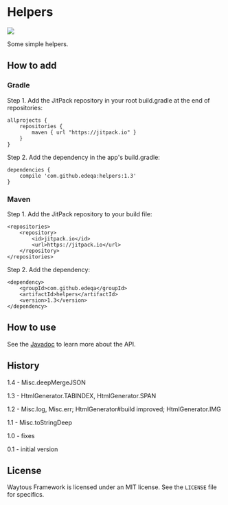 # Helpers

[![](https://jitpack.io/v/edeqa/helpers.svg)](https://jitpack.io/#edeqa/helpers)

Some simple helpers.

## How to add

### Gradle

Step 1. Add the JitPack repository in your root build.gradle at the end of repositories:

    allprojects {
        repositories {
            maven { url "https://jitpack.io" }
        }
    }

Step 2. Add the dependency in the app's build.gradle:

    dependencies {
        compile 'com.github.edeqa:helpers:1.3'
    }

### Maven

Step 1. Add the JitPack repository to your build file:

    <repositories>
        <repository>
            <id>jitpack.io</id>
            <url>https://jitpack.io</url>
        </repository>
    </repositories>
    
Step 2. Add the dependency:

    <dependency>
        <groupId>com.github.edeqa</groupId>
        <artifactId>helpers</artifactId>
        <version>1.3</version>
    </dependency>

## How to use

See the [Javadoc](https://edeqa.github.io/Helpers/) to learn more about the API.

## History

1.4 - Misc.deepMergeJSON

1.3 - HtmlGenerator.TABINDEX, HtmlGenerator.SPAN

1.2 - Misc.log, Misc.err; HtmlGenerator#build improved; HtmlGenerator.IMG

1.1 - Misc.toStringDeep

1.0 - fixes

0.1 - initial version

## License

Waytous Framework is licensed under an MIT license. See the `LICENSE` file for specifics.
